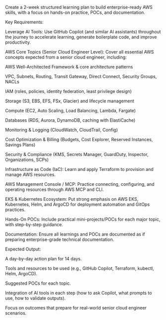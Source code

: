 Create a 2-week structured learning plan to build enterprise-ready AWS skills, with a focus on hands-on practice, POCs, and documentation.

Key Requirements:

Leverage AI Tools: Use GitHub Copilot (and similar AI assistants) throughout the journey to accelerate learning, generate boilerplate code, and improve productivity.

AWS Core Topics (Senior Cloud Engineer Level): Cover all essential AWS concepts expected from a senior cloud engineer, including:

AWS Well-Architected Framework & core architecture patterns

VPC, Subnets, Routing, Transit Gateway, Direct Connect, Security Groups, NACLs

IAM (roles, policies, identity federation, least privilege design)

Storage (S3, EBS, EFS, FSx, Glacier) and lifecycle management

Compute (EC2, Auto Scaling, Load Balancing, Lambda, Fargate)

Databases (RDS, Aurora, DynamoDB, caching with ElastiCache)

Monitoring & Logging (CloudWatch, CloudTrail, Config)

Cost Optimization & Billing (Budgets, Cost Explorer, Reserved Instances, Savings Plans)

Security & Compliance (KMS, Secrets Manager, GuardDuty, Inspector, Organizations, SCPs)

Infrastructure as Code (IaC): Learn and apply Terraform to provision and manage AWS resources.

AWS Management Console / MCP: Practice connecting, configuring, and operating resources through AWS MCP and CLI.

EKS & Kubernetes Ecosystem: Put strong emphasis on AWS EKS, Kubernetes, Helm, and ArgoCD for deployment automation and GitOps practices.

Hands-On POCs: Include practical mini-projects/POCs for each major topic, with step-by-step guidance.

Documentation: Ensure all learnings and POCs are documented as if preparing enterprise-grade technical documentation.

Expected Output:

A day-by-day action plan for 14 days.

Tools and resources to be used (e.g., GitHub Copilot, Terraform, kubectl, Helm, ArgoCD).

Suggested POCs for each topic.

Integration of AI tools in each step (how to ask Copilot, what prompts to use, how to validate outputs).

Focus on outcomes that prepare for real-world senior cloud engineer scenarios.